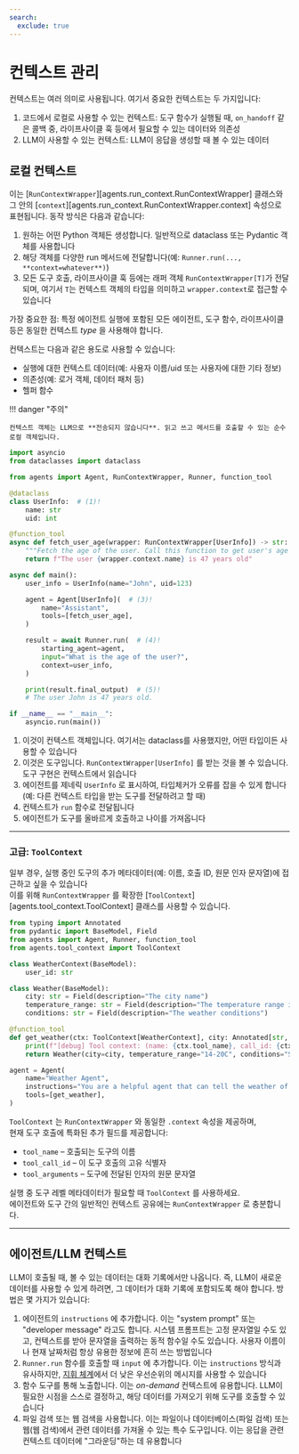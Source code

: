 ```yaml
---
search:
  exclude: true
---
```

# 컨텍스트 관리

컨텍스트는 여러 의미로 사용됩니다. 여기서 중요한 컨텍스트는 두 가지입니다:

1. 코드에서 로컬로 사용할 수 있는 컨텍스트: 도구 함수가 실행될 때, `on_handoff` 같은 콜백 중, 라이프사이클 훅 등에서 필요할 수 있는 데이터와 의존성
2. LLM이 사용할 수 있는 컨텍스트: LLM이 응답을 생성할 때 볼 수 있는 데이터

## 로컬 컨텍스트

이는 [`RunContextWrapper`][agents.run_context.RunContextWrapper] 클래스와 그 안의 [`context`][agents.run_context.RunContextWrapper.context] 속성으로 표현됩니다. 동작 방식은 다음과 같습니다:

1. 원하는 어떤 Python 객체든 생성합니다. 일반적으로 dataclass 또는 Pydantic 객체를 사용합니다
2. 해당 객체를 다양한 run 메서드에 전달합니다(예: `Runner.run(..., **context=whatever**)`)
3. 모든 도구 호출, 라이프사이클 훅 등에는 래퍼 객체 `RunContextWrapper[T]`가 전달되며, 여기서 `T`는 컨텍스트 객체의 타입을 의미하고 `wrapper.context`로 접근할 수 있습니다

가장 중요한 점: 특정 에이전트 실행에 포함된 모든 에이전트, 도구 함수, 라이프사이클 등은 동일한 컨텍스트 _type_ 을 사용해야 합니다.

컨텍스트는 다음과 같은 용도로 사용할 수 있습니다:

-   실행에 대한 컨텍스트 데이터(예: 사용자 이름/uid 또는 사용자에 대한 기타 정보)
-   의존성(예: 로거 객체, 데이터 패처 등)
-   헬퍼 함수

!!! danger "주의"

    컨텍스트 객체는 LLM으로 **전송되지 않습니다**. 읽고 쓰고 메서드를 호출할 수 있는 순수 로컬 객체입니다.

```python
import asyncio
from dataclasses import dataclass

from agents import Agent, RunContextWrapper, Runner, function_tool

@dataclass
class UserInfo:  # (1)!
    name: str
    uid: int

@function_tool
async def fetch_user_age(wrapper: RunContextWrapper[UserInfo]) -> str:  # (2)!
    """Fetch the age of the user. Call this function to get user's age information."""
    return f"The user {wrapper.context.name} is 47 years old"

async def main():
    user_info = UserInfo(name="John", uid=123)

    agent = Agent[UserInfo](  # (3)!
        name="Assistant",
        tools=[fetch_user_age],
    )

    result = await Runner.run(  # (4)!
        starting_agent=agent,
        input="What is the age of the user?",
        context=user_info,
    )

    print(result.final_output)  # (5)!
    # The user John is 47 years old.

if __name__ == "__main__":
    asyncio.run(main())
```

1. 이것이 컨텍스트 객체입니다. 여기서는 dataclass를 사용했지만, 어떤 타입이든 사용할 수 있습니다
2. 이것은 도구입니다. `RunContextWrapper[UserInfo]` 를 받는 것을 볼 수 있습니다. 도구 구현은 컨텍스트에서 읽습니다
3. 에이전트를 제네릭 `UserInfo` 로 표시하여, 타입체커가 오류를 잡을 수 있게 합니다(예: 다른 컨텍스트 타입을 받는 도구를 전달하려고 할 때)
4. 컨텍스트가 `run` 함수로 전달됩니다
5. 에이전트가 도구를 올바르게 호출하고 나이를 가져옵니다

---

### 고급: `ToolContext`

일부 경우, 실행 중인 도구의 추가 메타데이터(예: 이름, 호출 ID, 원문 인자 문자열)에 접근하고 싶을 수 있습니다  
이를 위해 `RunContextWrapper` 를 확장한 [`ToolContext`][agents.tool_context.ToolContext] 클래스를 사용할 수 있습니다.

```python
from typing import Annotated
from pydantic import BaseModel, Field
from agents import Agent, Runner, function_tool
from agents.tool_context import ToolContext

class WeatherContext(BaseModel):
    user_id: str

class Weather(BaseModel):
    city: str = Field(description="The city name")
    temperature_range: str = Field(description="The temperature range in Celsius")
    conditions: str = Field(description="The weather conditions")

@function_tool
def get_weather(ctx: ToolContext[WeatherContext], city: Annotated[str, "The city to get the weather for"]) -> Weather:
    print(f"[debug] Tool context: (name: {ctx.tool_name}, call_id: {ctx.tool_call_id}, args: {ctx.tool_arguments})")
    return Weather(city=city, temperature_range="14-20C", conditions="Sunny with wind.")

agent = Agent(
    name="Weather Agent",
    instructions="You are a helpful agent that can tell the weather of a given city.",
    tools=[get_weather],
)
```

`ToolContext` 는 `RunContextWrapper` 와 동일한 `.context` 속성을 제공하며,  
현재 도구 호출에 특화된 추가 필드를 제공합니다:

- `tool_name` – 호출되는 도구의 이름  
- `tool_call_id` – 이 도구 호출의 고유 식별자  
- `tool_arguments` – 도구에 전달된 인자의 원문 문자열  

실행 중 도구 레벨 메타데이터가 필요할 때 `ToolContext` 를 사용하세요.  
에이전트와 도구 간의 일반적인 컨텍스트 공유에는 `RunContextWrapper` 로 충분합니다.

---

## 에이전트/LLM 컨텍스트

LLM이 호출될 때, 볼 수 있는 데이터는 대화 기록에서만 나옵니다. 즉, LLM이 새로운 데이터를 사용할 수 있게 하려면, 그 데이터가 대화 기록에 포함되도록 해야 합니다. 방법은 몇 가지가 있습니다:

1. 에이전트의 `instructions` 에 추가합니다. 이는 "system prompt" 또는 "developer message" 라고도 합니다. 시스템 프롬프트는 고정 문자열일 수도 있고, 컨텍스트를 받아 문자열을 출력하는 동적 함수일 수도 있습니다. 사용자 이름이나 현재 날짜처럼 항상 유용한 정보에 흔히 쓰는 방법입니다
2. `Runner.run` 함수를 호출할 때 `input` 에 추가합니다. 이는 `instructions` 방식과 유사하지만, [지휘 체계](https://cdn.openai.com/spec/model-spec-2024-05-08.html#follow-the-chain-of-command)에서 더 낮은 우선순위의 메시지를 사용할 수 있습니다
3. 함수 도구를 통해 노출합니다. 이는 _on-demand_ 컨텍스트에 유용합니다. LLM이 필요한 시점을 스스로 결정하고, 해당 데이터를 가져오기 위해 도구를 호출할 수 있습니다
4. 파일 검색 또는 웹 검색을 사용합니다. 이는 파일이나 데이터베이스(파일 검색) 또는 웹(웹 검색)에서 관련 데이터를 가져올 수 있는 특수 도구입니다. 이는 응답을 관련 컨텍스트 데이터에 "그라운딩"하는 데 유용합니다